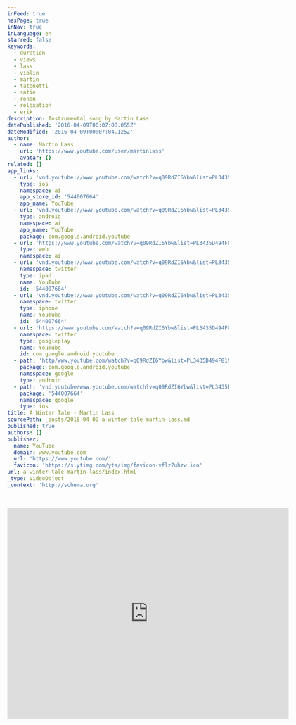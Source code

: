 ```yaml
---
inFeed: true
hasPage: true
inNav: true
inLanguage: en
starred: false
keywords:
  - duration
  - views
  - lass
  - violin
  - martin
  - tatonetti
  - satie
  - ronan
  - relaxation
  - erik
description: Instrumental song by Martin Lass
datePublished: '2016-04-09T00:07:08.055Z'
dateModified: '2016-04-09T00:07:04.125Z'
author:
  - name: Martin Lass
    url: 'https://www.youtube.com/user/martinlass'
    avatar: {}
related: []
app_links:
  - url: 'vnd.youtube://www.youtube.com/watch?v=q09RdZI6Ybw&list=PL3435D494F819C8CE&index=2&feature=applinks'
    type: ios
    namespace: ai
    app_store_id: '544007664'
    app_name: YouTube
  - url: 'vnd.youtube://www.youtube.com/watch?v=q09RdZI6Ybw&list=PL3435D494F819C8CE&index=2&feature=applinks'
    type: android
    namespace: ai
    app_name: YouTube
    package: com.google.android.youtube
  - url: 'https://www.youtube.com/watch?v=q09RdZI6Ybw&list=PL3435D494F819C8CE&index=2&feature=applinks'
    type: web
    namespace: ai
  - url: 'vnd.youtube://www.youtube.com/watch?v=q09RdZI6Ybw&list=PL3435D494F819C8CE&index=2&feature=applinks'
    namespace: twitter
    type: ipad
    name: YouTube
    id: '544007664'
  - url: 'vnd.youtube://www.youtube.com/watch?v=q09RdZI6Ybw&list=PL3435D494F819C8CE&index=2&feature=applinks'
    namespace: twitter
    type: iphone
    name: YouTube
    id: '544007664'
  - url: 'https://www.youtube.com/watch?v=q09RdZI6Ybw&list=PL3435D494F819C8CE&index=2'
    namespace: twitter
    type: googleplay
    name: YouTube
    id: com.google.android.youtube
  - path: 'http/www.youtube.com/watch?v=q09RdZI6Ybw&list=PL3435D494F819C8CE&index=2'
    package: com.google.android.youtube
    namespace: google
    type: android
  - path: 'vnd.youtube/www.youtube.com/watch?v=q09RdZI6Ybw&list=PL3435D494F819C8CE&index=2'
    package: '544007664'
    namespace: google
    type: ios
title: A Winter Tale - Martin Lass
sourcePath: _posts/2016-04-09-a-winter-tale-martin-lass.md
published: true
authors: []
publisher:
  name: YouTube
  domain: www.youtube.com
  url: 'https://www.youtube.com/'
  favicon: 'https://s.ytimg.com/yts/img/favicon-vflz7uhzw.ico'
url: a-winter-tale-martin-lass/index.html
_type: VideoObject
_context: 'http://schema.org'

---
```

<iframe src="https://cdn.embedly.com/widgets/media.html?src=https%3A%2F%2Fwww.youtube.com%2Fembed%2Fvideoseries%3Flist%3DPL3435D494F819C8CE&amp;url=https%3A%2F%2Fwww.youtube.com%2Fwatch%3Fv%3Dq09RdZI6Ybw%26list%3DPL3435D494F819C8CE%26index%3D2&amp;image=https%3A%2F%2Fi.ytimg.com%2Fvi%2Fq09RdZI6Ybw%2Fhqdefault.jpg&amp;key=b7d04c9b404c499eba89ee7072e1c4f7&amp;type=text%2Fhtml&amp;schema=youtube" width="640" height="480" scrolling="no" frameborder="0" allowfullscreen="allowfullscreen" style=""></iframe>